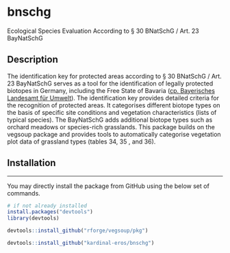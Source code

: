 # bnschg

Ecological Species Evaluation According to § 30 BNatSchG / Art. 23 BayNatSchG

##	Description

The identification key for protected areas according to § 30 BNatSchG / Art. 23 BayNatSchG serves as a tool for the identification of legally protected biotopes in Germany, including the Free State of Bavaria ([cp. Bayerisches Landesamt für Umwelt](https://www.lfu.bayern.de/natur/doc/kartieranleitungen/bestimmungsschluessel_30.pdf)). The identification key provides detailed criteria for the recognition of protected areas. It categorises different biotope types on the basis of specific site conditions and vegetation characteristics (lists of typical species). The BayNatSchG adds additional biotope types such as orchard meadows or species-rich grasslands. This package builds on the vegsoup package and provides tools to automatically categorise vegetation plot data of grassland types (tables 34, 35 , and 36).


## Installation
------------

You may directly install the package from GitHub using the below set of commands.

```R
# if not already installed
install.packages("devtools")
library(devtools)

devtools::install_github("rforge/vegsoup/pkg")

devtools::install_github("kardinal-eros/bnschg")
```
<!--
Maintenance
setwd("/Users/roli/Documents/bnschg")
devtools::document()
devtools::load_all()
-->
